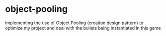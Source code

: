 # object-pooling

implementing the use of Object Pooling (creation design pattern) to optimize my project and deal with the bullets being instantiated in this game
 
 
 
  
